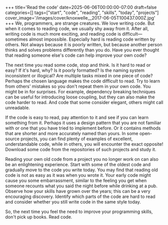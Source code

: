 +++
title='Read the code'
date=2025-06-06T00:00:00-07:00
draft=false
categories=[]
tags=["start", "code", "reading", "skills", "today", "projects"]
cover_image='/images/cover/knoxwelle__2017-06-05T100437.000Z.jpg'
+++
We, programmers, are strange creatures. We love writing code. But when it comes to reading code, we usually shy away from it. After all, writing code is much more exciting, and reading code is difficult—sometimes almost impossible. Especially hard is reading code written by others. Not always because it is poorly written, but because another person thinks and solves problems differently than you do. Have you ever thought that reading someone else's code can help improve your own code?

The next time you read some code, stop and think. Is it hard to read or easy? If it's hard, why? Is it poorly formatted? Is the naming system inconsistent or illogical? Are multiple tasks mixed in one piece of code? Perhaps the chosen language makes the code difficult to read. Try to learn from others' mistakes so you don't repeat them in your own code. You might be in for surprises. For example, dependency breaking techniques can be useful for introducing loose coupling, but they can also make the code harder to read. And code that some consider elegant, others might call unreadable.

If the code is easy to read, pay attention to it and see if you can learn something from it. Perhaps it uses a design pattern that you are not familiar with or one that you have tried to implement before. Or it contains methods that are shorter and more accurately named than yours. In some open-source projects, you can find plenty of examples of excellent, understandable code, while in others, you will encounter the exact opposite! Download some code from the repositories of such projects and study it.

Reading your own old code from a project you no longer work on can also be an enlightening experience. Start with some of the oldest code and gradually move to the code you write today. You may find that reading old code is not as easy as it was when you wrote it. Your early code might cause you some embarrassment, similar to the feeling you get when someone recounts what you said the night before while drinking at a pub. Observe how your skills have grown over the years; this can be a very encouraging discovery. Identify which parts of the code are hard to read and consider whether you still write code in the same style today.

So, the next time you feel the need to improve your programming skills, don't pick up books. Read code.